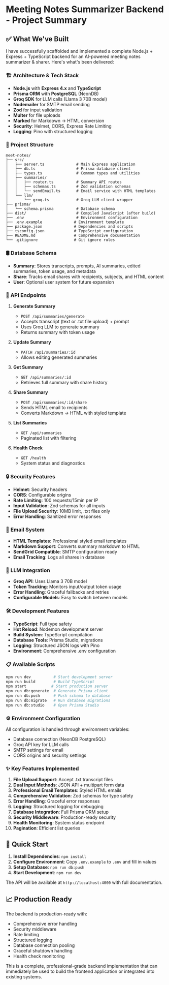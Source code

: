 # Meeting Notes Summarizer Backend - Project Summary

## ✅ What We've Built

I have successfully scaffolded and implemented a complete Node.js + Express + TypeScript backend for an AI-powered meeting notes summarizer & sharer. Here's what's been delivered:

### 🏗️ **Architecture & Tech Stack**
- **Node.js** with **Express 4.x** and **TypeScript**
- **Prisma ORM** with **PostgreSQL** (NeonDB)
- **Groq SDK** for LLM calls (Llama 3 70B model)
- **Nodemailer** for SMTP email sending
- **Zod** for input validation
- **Multer** for file uploads
- **Marked** for Markdown → HTML conversion
- **Security**: Helmet, CORS, Express Rate Limiting
- **Logging**: Pino with structured logging

### 📁 **Project Structure**
```
meet-notes/
├── src/
│   ├── server.ts              # Main Express application
│   ├── db.ts                  # Prisma database client
│   ├── types.ts               # Common types and utilities
│   ├── summaries/
│   │   ├── router.ts          # Summary API routes
│   │   ├── schemas.ts         # Zod validation schemas
│   │   └── sendEmail.ts       # Email service with HTML templates
│   └── llm/
│       └── groq.ts            # Groq LLM client wrapper
├── prisma/
│   └── schema.prisma          # Database schema
├── dist/                      # Compiled JavaScript (after build)
├── .env                       # Environment configuration
├── .env.example              # Environment template
├── package.json              # Dependencies and scripts
├── tsconfig.json             # TypeScript configuration
├── README.md                 # Comprehensive documentation
└── .gitignore                # Git ignore rules
```

### 🛢️ **Database Schema**
- **Summary**: Stores transcripts, prompts, AI summaries, edited summaries, token usage, and metadata
- **Share**: Tracks email shares with recipients, subjects, and HTML content
- **User**: Optional user system for future expansion

### 🚀 **API Endpoints**

1. **Generate Summary**
   - `POST /api/summaries/generate`
   - Accepts transcript (text or .txt file upload) + prompt
   - Uses Groq LLM to generate summary
   - Returns summary with token usage

2. **Update Summary**
   - `PATCH /api/summaries/:id`
   - Allows editing generated summaries

3. **Get Summary**
   - `GET /api/summaries/:id`
   - Retrieves full summary with share history

4. **Share Summary**
   - `POST /api/summaries/:id/share`
   - Sends HTML email to recipients
   - Converts Markdown → HTML with styled template

5. **List Summaries**
   - `GET /api/summaries`
   - Paginated list with filtering

6. **Health Check**
   - `GET /health`
   - System status and diagnostics

### 🔒 **Security Features**
- **Helmet**: Security headers
- **CORS**: Configurable origins
- **Rate Limiting**: 100 requests/15min per IP
- **Input Validation**: Zod schemas for all inputs
- **File Upload Security**: 10MB limit, .txt files only
- **Error Handling**: Sanitized error responses

### 📧 **Email System**
- **HTML Templates**: Professional styled email templates
- **Markdown Support**: Converts summary markdown to HTML
- **SendGrid Compatible**: SMTP configuration ready
- **Email Tracking**: Logs all shares in database

### 🤖 **LLM Integration**
- **Groq API**: Uses Llama 3 70B model
- **Token Tracking**: Monitors input/output token usage
- **Error Handling**: Graceful fallbacks and retries
- **Configurable Models**: Easy to switch between models

### 🛠️ **Development Features**
- **TypeScript**: Full type safety
- **Hot Reload**: Nodemon development server
- **Build System**: TypeScript compilation
- **Database Tools**: Prisma Studio, migrations
- **Logging**: Structured JSON logs with Pino
- **Environment**: Comprehensive .env configuration

### 📋 **Available Scripts**
```bash
npm run dev          # Start development server
npm run build        # Build TypeScript
npm start           # Start production server
npm run db:generate  # Generate Prisma client
npm run db:push      # Push schema to database
npm run db:migrate   # Run database migrations
npm run db:studio    # Open Prisma Studio
```

### ⚙️ **Environment Configuration**
All configuration is handled through environment variables:
- Database connection (NeonDB PostgreSQL)
- Groq API key for LLM calls
- SMTP settings for email
- CORS origins and security settings

### ✨ **Key Features Implemented**
1. **File Upload Support**: Accept .txt transcript files
2. **Dual Input Methods**: JSON API + multipart form data
3. **Professional Email Templates**: Styled HTML emails
4. **Comprehensive Validation**: Zod schemas for type safety
5. **Error Handling**: Graceful error responses
6. **Logging**: Structured logging for debugging
7. **Database Integration**: Full Prisma ORM setup
8. **Security Middleware**: Production-ready security
9. **Health Monitoring**: System status endpoint
10. **Pagination**: Efficient list queries

## 🚀 **Quick Start**

1. **Install Dependencies**: `npm install`
2. **Configure Environment**: Copy `.env.example` to `.env` and fill in values
3. **Setup Database**: `npm run db:push`
4. **Start Development**: `npm run dev`

The API will be available at `http://localhost:4000` with full documentation.

## 📈 **Production Ready**
The backend is production-ready with:
- Comprehensive error handling
- Security middleware
- Rate limiting
- Structured logging
- Database connection pooling
- Graceful shutdown handling
- Health check monitoring

This is a complete, professional-grade backend implementation that can immediately be used to build the frontend application or integrated into existing systems.
